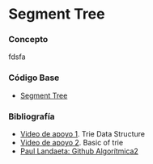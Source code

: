 # Segment Tree

### Concepto 
fdsfa

### Código Base
- [Segment Tree](https://github.com/PaulLandaeta/algoritmica2/blob/master/contenido/Estructura_de_datos/Segment_tree/segmentTree.cpp)

### Bibliografía
- [Video de apoyo 1](https://www.youtube.com/watch?v=AXjmTQ8LEoI&t=1s). Trie Data Structure
- [Video de apoyo 2](https://www.youtube.com/watch?v=6PX6wqDQE20). Basic of trie
- [Paul Landaeta: Github Algorítmica2](https://github.com/PaulLandaeta/algoritmica2/tree/master/contenido/Estructura_de_datos/trie)
